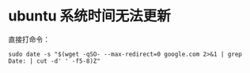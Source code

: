 # ubuntu 系统时间无法更新

直接打命令：

```
sudo date -s "$(wget -qSO- --max-redirect=0 google.com 2>&1 | grep Date: | cut -d' ' -f5-8)Z"
```